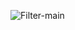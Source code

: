 ![Filter-main](https://github.com/IanCWells/AudioProjects/assets/97809757/a1a54648-53df-499a-bb0b-e6609434da81)
